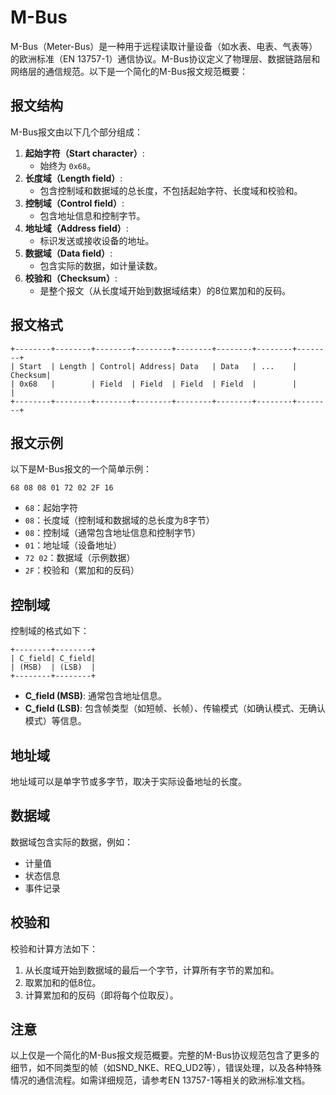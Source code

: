 <!--
 Copyright (C) 2024 wwhai

 This program is free software: you can redistribute it and/or modify
 it under the terms of the GNU Affero General Public License as
 published by the Free Software Foundation, either version 3 of the
 License, or (at your option) any later version.

 This program is distributed in the hope that it will be useful,
 but WITHOUT ANY WARRANTY; without even the implied warranty of
 MERCHANTABILITY or FITNESS FOR A PARTICULAR PURPOSE.  See the
 GNU Affero General Public License for more details.

 You should have received a copy of the GNU Affero General Public License
 along with this program.  If not, see <https://www.gnu.org/licenses/>.
-->
# M-Bus

M-Bus（Meter-Bus）是一种用于远程读取计量设备（如水表、电表、气表等）的欧洲标准（EN 13757-1）通信协议。M-Bus协议定义了物理层、数据链路层和网络层的通信规范。以下是一个简化的M-Bus报文规范概要：
## 报文结构
M-Bus报文由以下几个部分组成：
1. **起始字符（Start character）**:
   - 始终为 `0x68`。
2. **长度域（Length field）**:
   - 包含控制域和数据域的总长度，不包括起始字符、长度域和校验和。
3. **控制域（Control field）**:
   - 包含地址信息和控制字节。
4. **地址域（Address field）**:
   - 标识发送或接收设备的地址。
5. **数据域（Data field）**:
   - 包含实际的数据，如计量读数。
6. **校验和（Checksum）**:
   - 是整个报文（从长度域开始到数据域结束）的8位累加和的反码。
## 报文格式
```
+--------+--------+--------+--------+--------+--------+--------+--------+
| Start  | Length | Control| Address| Data   | Data   | ...    | Checksum|
| 0x68   |        | Field  | Field  | Field  | Field  |        |         |
+--------+--------+--------+--------+--------+--------+--------+--------+
```
## 报文示例
以下是M-Bus报文的一个简单示例：
```
68 08 08 01 72 02 2F 16
```
- `68`：起始字符
- `08`：长度域（控制域和数据域的总长度为8字节）
- `08`：控制域（通常包含地址信息和控制字节）
- `01`：地址域（设备地址）
- `72 02`：数据域（示例数据）
- `2F`：校验和（累加和的反码）
## 控制域
控制域的格式如下：
```
+--------+--------+
| C_field| C_field|
| (MSB)  | (LSB)  |
+--------+--------+
```
- **C_field (MSB)**: 通常包含地址信息。
- **C_field (LSB)**: 包含帧类型（如短帧、长帧）、传输模式（如确认模式、无确认模式）等信息。
## 地址域
地址域可以是单字节或多字节，取决于实际设备地址的长度。
## 数据域
数据域包含实际的数据，例如：
- 计量值
- 状态信息
- 事件记录
## 校验和
校验和计算方法如下：
1. 从长度域开始到数据域的最后一个字节，计算所有字节的累加和。
2. 取累加和的低8位。
3. 计算累加和的反码（即将每个位取反）。
## 注意
以上仅是一个简化的M-Bus报文规范概要。完整的M-Bus协议规范包含了更多的细节，如不同类型的帧（如SND_NKE、REQ_UD2等），错误处理，以及各种特殊情况的通信流程。如需详细规范，请参考EN 13757-1等相关的欧洲标准文档。
